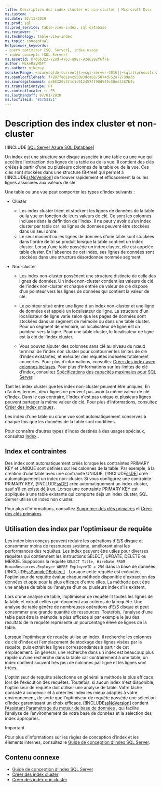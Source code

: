 ```yaml
---
title: Description des index cluster et non-cluster | Microsoft Docs
ms.custom: ''
ms.date: 02/11/2019
ms.prod: sql
ms.prod_service: table-view-index, sql-database
ms.reviewer: ''
ms.technology: table-view-index
ms.topic: conceptual
helpviewer_keywords:
- query optimizer [SQL Server], index usage
- index concepts [SQL Server]
ms.assetid: b7d6b323-728d-4763-a987-92e6292f6f7a
author: MikeRayMSFT
ms.author: mikeray
monikerRange: =azuresqldb-current||>=sql-server-2016||=sqlallproducts-allversions||>=sql-server-linux-2017||=azuresqldb-mi-current
ms.openlocfilehash: f7987fe81a4c55093dca6875074d752a72789a3b
ms.sourcegitcommit: da88320c474c1c9124574f90d549c50ee3387b4c
ms.translationtype: HT
ms.contentlocale: fr-FR
ms.lasthandoff: 07/01/2020
ms.locfileid: "85753151"
---
```

# <a name="clustered-and-nonclustered-indexes-described"></a>Description des index cluster et non-cluster

[!INCLUDE [SQL Server Azure SQL Database](../../includes/applies-to-version/sql-asdb.md)]

Un index est une structure sur disque associée à une table ou une vue qui accélère l'extraction des lignes de la table ou de la vue. Il contient des clés créées à partir d'une ou plusieurs colonnes de la table ou de la vue. Ces clés sont stockées dans une structure (B-tree) qui permet à [!INCLUDE[ssNoVersion](../../includes/ssnoversion-md.md)] de trouver rapidement et efficacement la ou les lignes associées aux valeurs de clé.

Une table ou une vue peut comporter les types d'index suivants :

- Cluster

  - Les index cluster trient et stockent les lignes de données de la table ou la vue en fonction de leurs valeurs de clé. Ce sont les colonnes incluses dans la définition de l'index. Il ne peut y avoir qu’un index cluster par table car les lignes de données peuvent être stockées dans un seul ordre.  
  - Le seul moment où les lignes de données d'une table sont stockées dans l'ordre de tri se produit lorsque la table contient un index cluster. Lorsqu'une table possède un index cluster, elle est appelée table cluster. En l'absence de cet index, ses lignes de données sont stockées dans une structure désordonnée nommée segment.

- Non-cluster

  - Les index non-cluster possèdent une structure distincte de celle des lignes de données. Un index non-cluster contient les valeurs de clé de l'index non-cluster et chaque entrée de valeur de clé dispose d'un pointeur vers les lignes de données qui contient la valeur de clé.
  - Le pointeur situé entre une ligne d'un index non-cluster et une ligne de données est appelé un localisateur de ligne. La structure d'un localisateur de ligne varie selon que les pages de données sont stockées dans un segment de mémoire ou dans une table cluster. Pour un segment de mémoire, un localisateur de ligne est un pointeur vers la ligne. Pour une table cluster, le localisateur de ligne est la clé de l'index cluster.

  - Vous pouvez ajouter des colonnes sans clé au niveau du nœud terminal de l’index non cluster pour contourner les limites de clé d’index existantes, et exécuter des requêtes indexées totalement couvertes. Pour plus d’informations, consultez [Créer des index avec colonnes incluses](../../relational-databases/indexes/create-indexes-with-included-columns.md). Pour plus d’informations sur les limites de clé d’index, consultez [Spécifications des capacités maximales pour SQL Server](../../sql-server/maximum-capacity-specifications-for-sql-server.md).

Tant les index cluster que les index non-cluster peuvent être uniques. En d'autres termes, deux lignes ne peuvent pas avoir la même valeur de clé d'index. Dans le cas contraire, l'index n'est pas unique et plusieurs lignes peuvent partager la même valeur de clé. Pour plus d’informations, consultez [Créer des index uniques](../../relational-databases/indexes/create-unique-indexes.md).

Les index d'une table ou d'une vue sont automatiquement conservés à chaque fois que les données de la table sont modifiées.

Pour connaître d’autres types d’index destinés à des usages spéciaux, consultez [Index](../../relational-databases/indexes/indexes.md) .

## <a name="indexes-and-constraints"></a>Index et contraintes

Des index sont automatiquement créés lorsque les contraintes PRIMARY KEY et UNIQUE sont définies sur les colonnes de la table. Par exemple, à la création d’une table avec une contrainte UNIQUE, [!INCLUDE[ssDE](../../includes/ssde-md.md)] crée automatiquement un index non-cluster. Si vous configurez une contrainte PRIMARY KEY, [!INCLUDE[ssDE](../../includes/ssde-md.md)] crée automatiquement un index cluster, sauf s’il en existe déjà un. Lorsqu’une contrainte PRIMARY KEY est appliquée à une table existante qui comporte déjà un index cluster, SQL Server utilise un index non cluster.

Pour plus d’informations, consultez [Supprimer des clés primaires](../../relational-databases/tables/create-primary-keys.md) et [Créer des clés primaires](../../relational-databases/tables/create-unique-constraints.md).

## <a name="how-indexes-are-used-by-the-query-optimizer"></a>Utilisation des index par l’optimiseur de requête

Les index bien conçus peuvent réduire les opérations d'E/S disque et consommer moins de ressources système, améliorant ainsi les performances des requêtes. Les index peuvent être utiles pour diverses requêtes qui contiennent les instructions SELECT, UPDATE, DELETE ou MERGE. Supposons la requête `SELECT Title, HireDate FROM HumanResources.Employee WHERE EmployeeID = 250` dans la base de données [!INCLUDE[ssSampleDBobject](../../includes/sssampledbobject-md.md)] . Lorsque cette requête est exécutée, l'optimiseur de requête évalue chaque méthode disponible d'extraction des données et opte pour la plus efficace d'entre elles. La méthode peut être une analyse de table ou l'analyse d'un ou plusieurs index s'ils existent.

Lors d'une analyse de table, l'optimiseur de requête lit toutes les lignes de la table et extrait celles qui répondent aux critères de la requête. Une analyse de table génère de nombreuses opérations d'E/S disque et peut consommer une grande quantité de ressources. Toutefois, l'analyse d'une table peut être la méthode la plus efficace si par exemple le jeu des résultats de la requête représente un pourcentage élevé de lignes de la table.

Lorsque l'optimiseur de requête utilise un index, il recherche les colonnes de clé d'index et l'emplacement de stockage des lignes visées par la requête, puis extrait les lignes correspondantes à partir de cet emplacement. En général, une recherche dans un index est beaucoup plus rapide qu'une recherche dans la table car contrairement à une table, un index contient souvent très peu de colonnes par ligne et les lignes sont triées.

 L'optimiseur de requête sélectionne en général la méthode la plus efficace lors de l'exécution des requêtes. Toutefois, si aucun index n'est disponible, l'optimiseur de requête doit utiliser une analyse de table. Votre tâche consiste à concevoir et à créer les index les mieux adaptés à votre environnement, de sorte que l'optimiseur de requête possède une sélection d'index garantissant un choix efficace. [!INCLUDE[ssNoVersion](../../includes/ssnoversion-md.md)] contient [l’Assistant Paramétrage du moteur de base de données](../../relational-databases/performance/database-engine-tuning-advisor.md) , qui facilite l’analyse de l’environnement de votre base de données et la sélection des index appropriés.

> [!IMPORTANT]
> Pour plus d’informations sur les règles de conception d’index et les éléments internes, consultez le [Guide de conception d’index SQL Server](../../relational-databases/sql-server-index-design-guide.md).

## <a name="related-content"></a>Contenu connexe

- [Guide de conception d’index SQL Server](../../relational-databases/sql-server-index-design-guide.md)
- [Créer des index cluster](../../relational-databases/indexes/create-clustered-indexes.md)
- [Créer des index non cluster](../../relational-databases/indexes/create-nonclustered-indexes.md)
